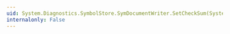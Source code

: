 ```yaml
---
uid: System.Diagnostics.SymbolStore.SymDocumentWriter.SetCheckSum(System.Guid,System.Byte[])
internalonly: False
---
```

